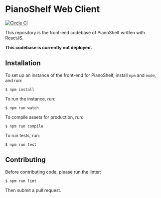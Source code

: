 # PianoShelf Web Client

[![Circle CI](https://circleci.com/gh/Pianoshelf/webclient-react/tree/master.svg?style=svg)](https://circleci.com/gh/Pianoshelf/webclient-react/tree/master)

This repository is the front-end codebase of PianoShelf written with ReactJS.

**This codebase is currently not deployed.**

## Installation

To set up an instance of the front-end for PianoShelf, install `npm` and `node`, and run:

    $ npm install

To run the instance, run:

    $ npm run watch

To compile assets for production, run:

    $ npm run compile

To run tests, run:

    $ npm run test

## Contributing

Before contributing code, please run the linter:

    $ npm run lint

Then submit a pull request.
